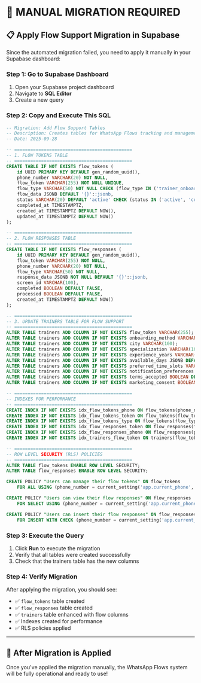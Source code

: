 # 🚀 **MANUAL MIGRATION REQUIRED**

## 📋 **Apply Flow Support Migration in Supabase**

Since the automated migration failed, you need to apply it manually in your Supabase dashboard:

### **Step 1: Go to Supabase Dashboard**
1. Open your Supabase project dashboard
2. Navigate to **SQL Editor**
3. Create a new query

### **Step 2: Copy and Execute This SQL**

```sql
-- Migration: Add Flow Support Tables
-- Description: Creates tables for WhatsApp Flows tracking and management
-- Date: 2025-09-28

-- ============================================
-- 1. FLOW TOKENS TABLE
-- ============================================
CREATE TABLE IF NOT EXISTS flow_tokens (
    id UUID PRIMARY KEY DEFAULT gen_random_uuid(),
    phone_number VARCHAR(20) NOT NULL,
    flow_token VARCHAR(255) NOT NULL UNIQUE,
    flow_type VARCHAR(50) NOT NULL CHECK (flow_type IN ('trainer_onboarding', 'client_onboarding', 'assessment_flow', 'booking_flow')),
    flow_data JSONB DEFAULT '{}'::jsonb,
    status VARCHAR(20) DEFAULT 'active' CHECK (status IN ('active', 'completed', 'expired', 'cancelled')),
    completed_at TIMESTAMPTZ,
    created_at TIMESTAMPTZ DEFAULT NOW(),
    updated_at TIMESTAMPTZ DEFAULT NOW()
);

-- ============================================
-- 2. FLOW RESPONSES TABLE
-- ============================================
CREATE TABLE IF NOT EXISTS flow_responses (
    id UUID PRIMARY KEY DEFAULT gen_random_uuid(),
    flow_token VARCHAR(255) NOT NULL,
    phone_number VARCHAR(20) NOT NULL,
    flow_type VARCHAR(50) NOT NULL,
    response_data JSONB NOT NULL DEFAULT '{}'::jsonb,
    screen_id VARCHAR(100),
    completed BOOLEAN DEFAULT FALSE,
    processed BOOLEAN DEFAULT FALSE,
    created_at TIMESTAMPTZ DEFAULT NOW()
);

-- ============================================
-- 3. UPDATE TRAINERS TABLE FOR FLOW SUPPORT
-- ============================================
ALTER TABLE trainers ADD COLUMN IF NOT EXISTS flow_token VARCHAR(255);
ALTER TABLE trainers ADD COLUMN IF NOT EXISTS onboarding_method VARCHAR(20) DEFAULT 'chat' CHECK (onboarding_method IN ('chat', 'flow'));
ALTER TABLE trainers ADD COLUMN IF NOT EXISTS city VARCHAR(100);
ALTER TABLE trainers ADD COLUMN IF NOT EXISTS specialization VARCHAR(100);
ALTER TABLE trainers ADD COLUMN IF NOT EXISTS experience_years VARCHAR(20);
ALTER TABLE trainers ADD COLUMN IF NOT EXISTS available_days JSONB DEFAULT '[]'::jsonb;
ALTER TABLE trainers ADD COLUMN IF NOT EXISTS preferred_time_slots VARCHAR(50);
ALTER TABLE trainers ADD COLUMN IF NOT EXISTS notification_preferences JSONB DEFAULT '[]'::jsonb;
ALTER TABLE trainers ADD COLUMN IF NOT EXISTS terms_accepted BOOLEAN DEFAULT FALSE;
ALTER TABLE trainers ADD COLUMN IF NOT EXISTS marketing_consent BOOLEAN DEFAULT FALSE;

-- ============================================
-- INDEXES FOR PERFORMANCE
-- ============================================
CREATE INDEX IF NOT EXISTS idx_flow_tokens_phone ON flow_tokens(phone_number);
CREATE INDEX IF NOT EXISTS idx_flow_tokens_token ON flow_tokens(flow_token);
CREATE INDEX IF NOT EXISTS idx_flow_tokens_type ON flow_tokens(flow_type);
CREATE INDEX IF NOT EXISTS idx_flow_responses_token ON flow_responses(flow_token);
CREATE INDEX IF NOT EXISTS idx_flow_responses_phone ON flow_responses(phone_number);
CREATE INDEX IF NOT EXISTS idx_trainers_flow_token ON trainers(flow_token);

-- ============================================
-- ROW LEVEL SECURITY (RLS) POLICIES
-- ============================================
ALTER TABLE flow_tokens ENABLE ROW LEVEL SECURITY;
ALTER TABLE flow_responses ENABLE ROW LEVEL SECURITY;

CREATE POLICY "Users can manage their flow tokens" ON flow_tokens
    FOR ALL USING (phone_number = current_setting('app.current_phone', true));

CREATE POLICY "Users can view their flow responses" ON flow_responses
    FOR SELECT USING (phone_number = current_setting('app.current_phone', true));

CREATE POLICY "Users can insert their flow responses" ON flow_responses
    FOR INSERT WITH CHECK (phone_number = current_setting('app.current_phone', true));
```

### **Step 3: Execute the Query**
1. Click **Run** to execute the migration
2. Verify that all tables were created successfully
3. Check that the trainers table has the new columns

### **Step 4: Verify Migration**
After applying the migration, you should see:
- ✅ `flow_tokens` table created
- ✅ `flow_responses` table created  
- ✅ `trainers` table enhanced with flow columns
- ✅ Indexes created for performance
- ✅ RLS policies applied

---

## 🎯 **After Migration is Applied**

Once you've applied the migration manually, the WhatsApp Flows system will be fully operational and ready to use!

